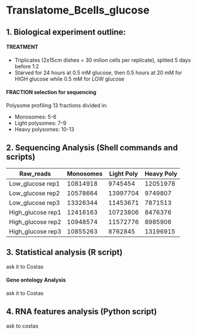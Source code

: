 # Translatome_Bcells_glucose
## 1. Biological experiment outline:


#### TREATMENT
- Triplicates (2x15cm dishes = 30 milion cells per replicate), splited 5 days before 1:2
- Starved for 24 hours at 0.5 mM glucose, then 0.5 hours at 20 mM for HIGH glucose while 0.5 mM for LOW glucose

#### FRACTION selection for sequencing
Polysome profiling 13 fractions divided in:
 - Monosomes: 5-6
 - Light polysomes: 7-9
 - Heavy polysomes: 10-13

## 2. Sequencing Analysis (Shell commands and scripts)

| Raw_reads         | Monosomes | Light Poly | Heavy Poly |
|-------------------|-----------|------------|------------|
| Low_glucose rep1  | 10814918  | 9745454    | 12051978   |
| Low_glucose rep2  | 10578664  | 13997704   | 9749807    |
| Low_glucose rep3  | 13326344  | 11453671   | 7871513    |
| High_glucose rep1 | 12416163  | 10723806   | 8476376    |
| High_glucose rep2 | 10948574  | 11572776   | 8985906    |
| High_glucose rep3 | 10855263  | 8762845    | 13196915   |


## 3.  Statistical analysis (R script)
ask it to Costas
#### Gene ontology Analysis
ask it to Costas

## 4. RNA features analysis (Python script)
ask to costas


